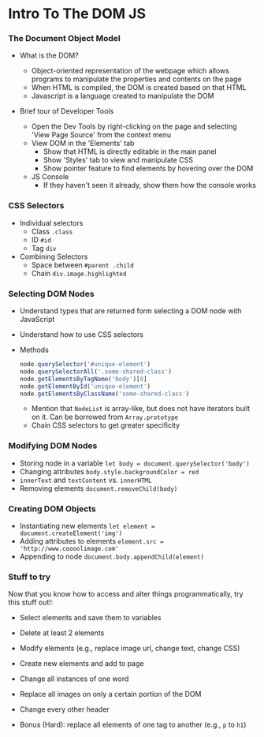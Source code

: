 # Intro To The DOM JS

### The Document Object Model
* What is the DOM?
  * Object-oriented representation of the webpage which allows programs to manipulate the properties and contents on the page
  * When HTML is compiled, the DOM is created based on that HTML
  * Javascript is a language created to manipulate the DOM

* Brief tour of Developer Tools
  * Open the Dev Tools by right-clicking on the page and selecting 'View Page Source' from the context menu
  * View DOM in the 'Elements' tab
    * Show that HTML is directly editable in the main panel
    * Show 'Styles' tab to view and manipulate CSS
    * Show pointer feature to find elements by hovering over the DOM
  * JS Console
    * If they haven't seen it already, show them how the console works

### CSS Selectors
* Individual selectors
  * Class `.class`
  * ID `#id`
  * Tag `div`
* Combining Selectors
  * Space between `#parent .child`
  * Chain `div.image.highlighted`

### Selecting DOM Nodes
* Understand types that are returned form selecting a DOM node with JavaScript
* Understand how to use CSS selectors
* Methods

  ```js
  node.querySelector('#unique-element')
  node.querySelectorAll('.some-shared-class')
  node.getElementsByTagName('body')[0]
  node.getElementById('unique-element')
  node.getElementsByClassName('some-shared-class')
  ```
  * Mention that `NodeList` is array-like, but does not have iterators built on it. Can be borrowed from `Array.prototype`
  * Chain CSS selectors to get greater specificity

### Modifying DOM Nodes
* Storing node in a variable `let body = document.querySelector('body')`
* Changing attributes `body.style.backgroundColor = red`
* `innerText` and `textContent` vs. `innerHTML`
* Removing elements `document.removeChild(body)`

### Creating DOM Objects
* Instantiating new elements `let element = document.createElement('img')`
* Adding attributes to elements `element.src = 'http://www.coooolimage.com'`
* Appending to node `document.body.appendChild(element)`

### Stuff to try
Now that you know how to access and alter things programmatically, try this stuff out!:

* Select elements and save them to variables
* Delete at least 2 elements
* Modify elements (e.g., replace image url, change text, change CSS)
* Create new elements and add to page

* Change all instances of one word
* Replace all images on only a certain portion of the DOM
* Change every other header
* Bonus (Hard): replace all elements of one tag to another (e.g., `p` to `h1`)